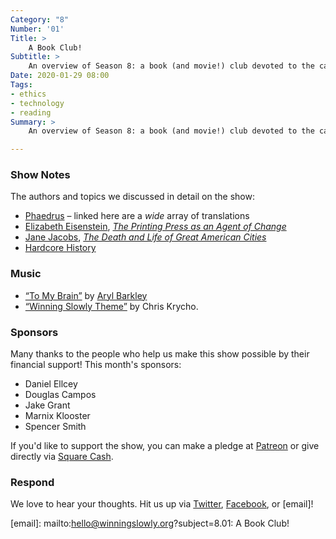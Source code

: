 ```yaml
---
Category: "8"
Number: '01'
Title: >
    A Book Club!
Subtitle: >
    An overview of Season 8: a book (and movie!) club devoted to the canon (as we define it!) for technology and ethics.
Date: 2020-01-29 08:00
Tags:
- ethics
- technology
- reading
Summary: >
    An overview of Season 8: a book (and movie!) club devoted to the canon (as we define it!) for technology and ethics.

---
```


### Show Notes

The authors and topics we discussed in detail on the show:

- [Phaedrus] – linked here are a *wide* array of translations
- [Elizabeth Eisenstein][ee], [<cite>The Printing Press as an Agent of Change</cite>][press]
- [Jane Jacobs][jj], [<cite>The Death and Life of Great American Cities</cite>][cities]
- [Hardcore History][hh]

[Phaedrus]: https://www.alibris.com/booksearch?keyword=phaedrus
[ee]: https://en.wikipedia.org/wiki/Elizabeth_Eisenstein
[press]: https://www.alibris.com/The-Printing-Press-as-an-Agent-of-Change-Elizabeth-L-Eisenstein/book/5343362?matches=34
[jj]: https://en.wikipedia.org/wiki/Jane_Jacobs
[cities]: https://www.alibris.com/The-Death-and-Life-of-Great-American-Cities-50th-Anniversary-Edition-Jane-Jacobs/book/28856432?matches=20
[hh]: https://www.dancarlin.com/hardcore-history-series/

### Music

* [“To My Brain”](https://arylbarkley.bandcamp.com/track/to-my-brain) by [Aryl Barkley](https://arylbarkley.bandcamp.com)
* [“Winning Slowly Theme”](https://soundcloud.com/chriskrycho/winning-slowly) by Chris Krycho.

### Sponsors

Many thanks to the people who help us make this show possible by their financial support! This month's sponsors:

* Daniel Ellcey
* Douglas Campos
* Jake Grant
* Marnix Klooster
* Spencer Smith

If you'd like to support the show, you can make a pledge at [Patreon](https://www.patreon.com/winningslowly) or give directly via [Square Cash](https://cash.me/$winningslowly).

### Respond

We love to hear your thoughts. Hit us up via [Twitter](https://www.twitter.com/winningslowly), [Facebook](https://www.facebook.com/winningslowlypodcast), or [email]!

[email]: mailto:hello@winningslowly.org?subject=8.01: A Book Club!
